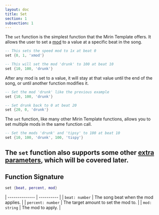 ```yaml
---
layout: doc
title: Set
section: 1
subsection: 1
---
```


The `set` function is the simplest function that the Mirin Template offers.
It allows the user to set a [mod](mods) to a value at a specific beat in the song.

```lua
-- This sets the speed mod to 1x at beat 0
set {0, 1, 'xmod'}

-- This will set the mod 'drunk' to 100 at beat 10
set {10, 100, 'drunk'}
```

After any mod is set to a value, it will stay at that value until the end of the song, or until another function modifies it.

```lua
-- Set the mod 'drunk' like the previous example
set {10, 100, 'drunk'}

-- Set drunk back to 0 at beat 20
set {20, 0, 'drunk'}
```

The `set` function, like many other Mirin Template functions, allows you to set multiple mods in the same function call.

```lua
-- Set the mods 'drunk' and 'tipsy' to 100 at beat 10
set {10, 100, 'drunk', 100, 'tispy'}
```
The `set` function also supports some other [extra parameters](players), which will be covered later.
---

## Function Signature
```lua
set {beat, percent, mod}
```

| -------------- | ---------- |
| `beat: number` | The song beat when the mod applies. |
| `percent: number` | The target amount to set the mod to. |
| `mod: string` | The mod to apply. |
